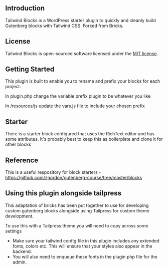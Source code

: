 ## Introduction

Tailwind Blocks is a WordPress starter plugin to quickly and cleanly build Gutenberg blocks with Tailwind CSS. Forked from Bricks.

## License

Tailwind Blocks is open-sourced software licensed under the [MIT license](LICENSE.md).

## Getting Started

This plugin is built to enable you to rename and prefix your blocks for each project.

In plugin.php change the variable prefix plugin to be whatever you like

In /resources/js update the vars.js file to include your chosen prefix

## Starter

There is a starter block configured that uses the RichText editor and has some attributes. It's probably best to keep this as boilerplate and clone it for other blocks

## Reference

This is a useful respository for block starters - https://github.com/zgordon/gutenberg-course/tree/master/blocks

## Using this plugin alongside tailpress

This adaptation of bricks has been put together to use for developing custom gutenberg blocks alongside using Tailpress for custom theme development.

To use this with a Tailpress theme you will need to copy across some settings

- Make sure your tailwind config file in this plugin includes any extended fonts, colors etc. This will ensure that your styles also appear in the backend.
- You will also need to enqueue these fonts in the plugin.php file for the admin.
